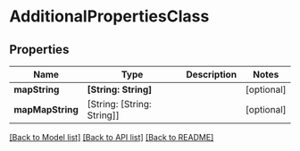 # AdditionalPropertiesClass

## Properties
Name | Type | Description | Notes
------------ | ------------- | ------------- | -------------
**mapString** | **[String: String]** |  | [optional] 
**mapMapString** | [String: [String: String]] |  | [optional] 

[[Back to Model list]](../README.md#documentation-for-models) [[Back to API list]](../README.md#documentation-for-api-endpoints) [[Back to README]](../README.md)


